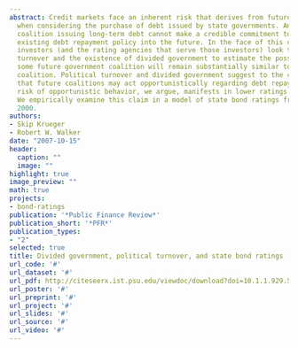 ```yaml
---
abstract: Credit markets face an inherent risk that derives from future policy changes
  when considering the purchase of debt issued by state governments. An enacting government
  coalition issuing long-term debt cannot make a credible commitment to maintain the
  existing debt repayment policy into the future. In the face of this commitment problem,
  investors (and the rating agencies that serve those investors) look to recent political
  turnover and the existence of divided government to estimate the possibility that
  some future government coalition will remain substantially similar to the enacting
  coalition. Political turnover and divided government suggest to the credit markets
  that future coalitions may act opportunistically regarding debt repayment. This
  risk of opportunistic behavior, we argue, manifests in lower ratings of state debt.
  We empirically examine this claim in a model of state bond ratings from 1995 through
  2000.
authors:
- Skip Krueger
- Robert W. Walker
date: "2007-10-15"
header:
  caption: ""
  image: ""
highlight: true
image_preview: ""
math: true
projects:
- bond-ratings
publication: '*Public Finance Review*'
publication_short: '*PFR*'
publication_types:
- "2"
selected: true
title: Divided government, political turnover, and state bond ratings
url_code: '#'
url_dataset: '#'
url_pdf: http://citeseerx.ist.psu.edu/viewdoc/download?doi=10.1.1.929.5762&rep=rep1&type=pdf
url_poster: '#'
url_preprint: '#'
url_project: '#'
url_slides: '#'
url_source: '#'
url_video: '#'
---
```

